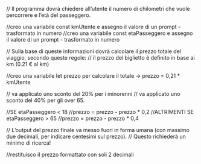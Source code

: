 // Il programma dovrà chiedere all’utente il numero di chilometri che vuole percorrere e l’età del passeggero.

//creo una variabile const  kmUtente e assegno il valore di un prompt - trasformato in numero
//creo una variabile const etaPasseggero e assegno il valore di un prompt - trasformato in numero

// Sulla base di queste informazioni dovrà calcolare il prezzo totale del viaggio, secondo queste regole:
// il prezzo del biglietto è definito in base ai km (0.21 € al km)

//creo una variabile let prezzo per calcolare il totale -> prezzo = 0,21 * kmUtente

// va applicato uno sconto del 20% per i minorenni
// va applicato uno sconto del 40% per gli over 65.

//SE etaPasseggero < 18
    //prezzo = prezzo - prezzo * 0,2
//ALTRIMENTI SE etaPasseggero > 65
    //prezzo = prezzo - prezzo * 0,4

// L’output del prezzo finale va messo fuori in forma umana (con massimo due decimali, per indicare centesimi sul prezzo).
// Questo richiederà un minimo di ricerca!

//restituisco il prezzo formattato con soli 2 decimali